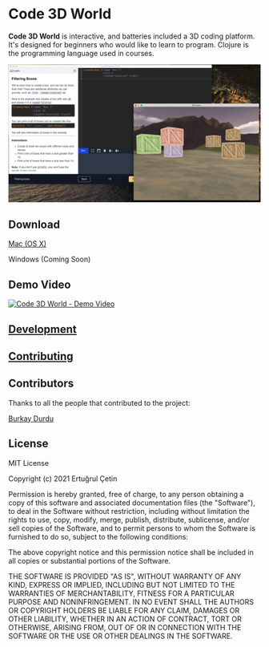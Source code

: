 # Code 3D World
**Code 3D World** is interactive, and batteries included a 3D coding platform. It's designed for beginners who would like to learn to program. Clojure is the programming language used in courses.

![Code 3D World](docs/imgs/c3dw.png)

## Download
[Mac (OS X)](https://github.com/ertugrulcetin/code3dworld/releases/download/v1.0.0/Code-3D-World-Mac-amd64.zip)

Windows (Coming Soon)

## Demo Video

[![Code 3D World - Demo Video](https://img.youtube.com/vi/28qeBOaBSB4/0.jpg)](https://www.youtube.com/watch?v=28qeBOaBSB4)

## [Development](docs/Development.md)

## [Contributing](CONTRIBUTING.md)

## Contributors
Thanks to all the people that contributed to the project:

[Burkay Durdu](https://github.com/burkaydurdu)

## License

MIT License

Copyright (c) 2021 Ertuğrul Çetin

Permission is hereby granted, free of charge, to any person obtaining a copy of this software and associated
documentation files (the "Software"), to deal in the Software without restriction, including without limitation the
rights to use, copy, modify, merge, publish, distribute, sublicense, and/or sell copies of the Software, and to permit
persons to whom the Software is furnished to do so, subject to the following conditions:

The above copyright notice and this permission notice shall be included in all copies or substantial portions of the
Software.

THE SOFTWARE IS PROVIDED "AS IS", WITHOUT WARRANTY OF ANY KIND, EXPRESS OR IMPLIED, INCLUDING BUT NOT LIMITED TO THE
WARRANTIES OF MERCHANTABILITY, FITNESS FOR A PARTICULAR PURPOSE AND NONINFRINGEMENT. IN NO EVENT SHALL THE AUTHORS OR
COPYRIGHT HOLDERS BE LIABLE FOR ANY CLAIM, DAMAGES OR OTHER LIABILITY, WHETHER IN AN ACTION OF CONTRACT, TORT OR
OTHERWISE, ARISING FROM, OUT OF OR IN CONNECTION WITH THE SOFTWARE OR THE USE OR OTHER DEALINGS IN THE SOFTWARE.